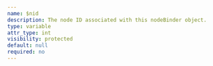 ```yaml
---
name: $nid
description: The node ID associated with this nodeBinder object.  
type: variable
attr_type: int
visibility: protected
default: null
required: no
---
```


